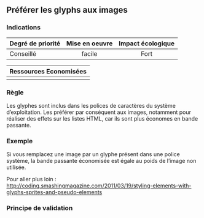 ## Préférer les glyphs aux images
### Indications
| Degré de priorité |      Mise en oeuvre       |  Impact écologique    | 
|-------------------|:-------------------------:|:---------------------:|
|  Conseillé        |   facile                  |  Fort                 | 


|Ressources Economisées                                      |
|:----------------------------------------------------------:|
|    |

### Règle
Les glyphes sont inclus dans les polices de caractères du système d’exploitation. Les préférer par conséquent aux images, notamment pour réaliser des effets sur les listes HTML, car ils sont plus économes en bande passante.

### Exemple
Si vous remplacez une image par un glyphe présent dans une police système, la bande passante économisée est égale au poids de l’image non utilisée.

Pour aller plus loin :
http://coding.smashingmagazine.com/2011/03/19/styling-elements-with-glyphs-sprites-and-pseudo-elements

### Principe de validation
